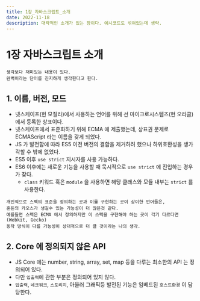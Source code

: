 ```yaml
---
title: 1장_자바스크립트_소개
date: 2022-11-18
description: 대략적인 소개가 있는 장이다. 예시코드도 섞여있는데 생략.
---
```


# 1장 자바스크립트 소개

```
생각보다 재미있는 내용이 있다.
완벽이라는 단어를 진지하게 생각한다고 한다.
```

## 1. 이름, 버전, 모드

- 넷스케이프(현 모질라)에서 사용하는 언어를 위해 선 마이크로시스템즈(현 오라클)에서 등록한 상표이다.
- 넷스케이프에서 표준화하기 위해 ECMA 에 제출했는데, 상표권 문제로 ECMAScript 라는 이름을 갖게 되었다.
- JS 가 발전함에 따라 ES5 이전 버전의 결함을 제거하려 했으나 하위호환성을 생가각할 수 밖에 없었다.
- ES5 이후 `use strict` 지시자를 사용 가능하다.
- ES6 이후에는 새로운 기능을 사용할 때 묵시적으로 `use strict` 에 진입하는 경우가 잦다.
  - `class` 키워드 혹은 `module` 을 사용하면 해당 클래스와 모듈 내부는 `strict` 를 사용한다.

```
개인적으로 스펙의 표준을 정의하는 곳과 이를 구현하는 곳이 상이한 언어들은,
혼돈의 카오스가 생길수 있는 가능성이 더 많은것 같다.
예를들면 스펙은 ECMA 에서 정의하지만 이 스펙을 구현해야 하는 곳이 각기 다르다면(Webkit, Gecko)
동작 방식이 다를 가능성이 상대적으로 더 클 것이라는 나의 생각.
```

## 2. Core 에 정의되지 않은 API

- JS Core 에는 number, string, array, set, map 등을 다루는 최소한의 API 는 정의되어 있다.
- 다만 `입출력`에 관한 부분은 정의되어 있지 않다.
- `입출력`, `네크워크`, `스토리지`, 아울러 그래픽등 발전된 기능은 임베드된 `호스트환경` 이 담당한다.
